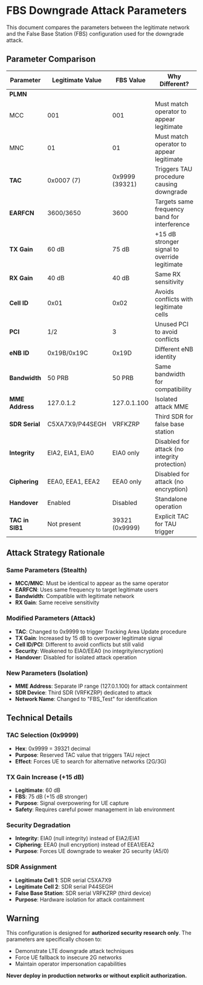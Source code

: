 # FBS Downgrade Attack Parameters

This document compares the parameters between the legitimate network and the False Base Station (FBS) configuration used for the downgrade attack.

## Parameter Comparison

| Parameter | Legitimate Value | FBS Value | Why Different? |
|-----------|-----------------|-----------|----------------|
| **PLMN** | | | |
| MCC | 001 | 001 | Must match operator to appear legitimate |
| MNC | 01 | 01 | Must match operator to appear legitimate |
| **TAC** | 0x0007 (7) | 0x9999 (39321) | Triggers TAU procedure causing downgrade |
| **EARFCN** | 3600/3650 | 3600 | Targets same frequency band for interference |
| **TX Gain** | 60 dB | 75 dB | +15 dB stronger signal to override legitimate |
| **RX Gain** | 40 dB | 40 dB | Same RX sensitivity |
| **Cell ID** | 0x01 | 0x02 | Avoids conflicts with legitimate cells |
| **PCI** | 1/2 | 3 | Unused PCI to avoid conflicts |
| **eNB ID** | 0x19B/0x19C | 0x19D | Different eNB identity |
| **Bandwidth** | 50 PRB | 50 PRB | Same bandwidth for compatibility |
| **MME Address** | 127.0.1.2 | 127.0.1.100 | Isolated attack MME |
| **SDR Serial** | C5XA7X9/P44SEGH | VRFKZRP | Third SDR for false base station |
| **Integrity** | EIA2, EIA1, EIA0 | EIA0 only | Disabled for attack (no integrity protection) |
| **Ciphering** | EEA0, EEA1, EEA2 | EEA0 only | Disabled for attack (no encryption) |
| **Handover** | Enabled | Disabled | Standalone operation |
| **TAC in SIB1** | Not present | 39321 (0x9999) | Explicit TAC for TAU trigger |

## Attack Strategy Rationale

### Same Parameters (Stealth)
- **MCC/MNC**: Must be identical to appear as the same operator
- **EARFCN**: Uses same frequency to target legitimate users
- **Bandwidth**: Compatible with legitimate network
- **RX Gain**: Same receive sensitivity

### Modified Parameters (Attack)
- **TAC**: Changed to 0x9999 to trigger Tracking Area Update procedure
- **TX Gain**: Increased by 15 dB to overpower legitimate signal
- **Cell ID/PCI**: Different to avoid conflicts but still valid
- **Security**: Weakened to EIA0/EEA0 (no integrity/encryption)
- **Handover**: Disabled for isolated attack operation

### New Parameters (Isolation)
- **MME Address**: Separate IP range (127.0.1.100) for attack containment
- **SDR Device**: Third SDR (VRFKZRP) dedicated to attack
- **Network Name**: Changed to "FBS_Test" for identification

## Technical Details

### TAC Selection (0x9999)
- **Hex**: 0x9999 = 39321 decimal
- **Purpose**: Reserved TAC value that triggers TAU reject
- **Effect**: Forces UE to search for alternative networks (2G/3G)

### TX Gain Increase (+15 dB)
- **Legitimate**: 60 dB
- **FBS**: 75 dB (+15 dB stronger)
- **Purpose**: Signal overpowering for UE capture
- **Safety**: Requires careful power management in lab environment

### Security Degradation
- **Integrity**: EIA0 (null integrity) instead of EIA2/EIA1
- **Ciphering**: EEA0 (null encryption) instead of EEA1/EEA2
- **Purpose**: Forces UE downgrade to weaker 2G security (A5/0)

### SDR Assignment
- **Legitimate Cell 1**: SDR serial C5XA7X9
- **Legitimate Cell 2**: SDR serial P44SEGH
- **False Base Station**: SDR serial VRFKZRP (third device)
- **Purpose**: Hardware isolation for attack containment

## Warning

This configuration is designed for **authorized security research only**. The parameters are specifically chosen to:
- Demonstrate LTE downgrade attack techniques
- Force UE fallback to insecure 2G networks
- Maintain operator impersonation capabilities

**Never deploy in production networks or without explicit authorization.**
